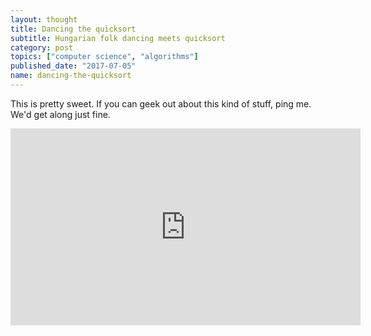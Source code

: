 ```yaml
---
layout: thought
title: Dancing the quicksort
subtitle: Hungarian folk dancing meets quicksort
category: post
topics: ["computer science", "algorithms"]
published_date: "2017-07-05"
name: dancing-the-quicksort
---
```


This is pretty sweet. If you can geek out about this kind of stuff, ping me.
We'd get along just fine.

<iframe width="560" height="315"
src="https://www.youtube.com/embed/ywWBy6J5gz8" frameborder="0" allowfullscreen>
</iframe>


